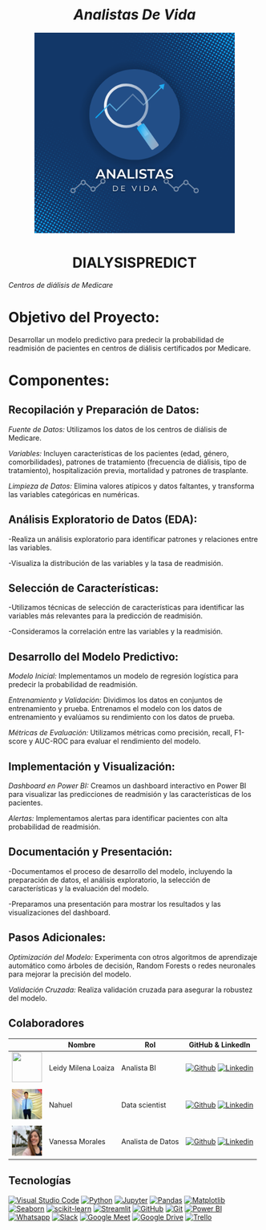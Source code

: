 ## <h1 align="center">_Analistas De Vida_</h1>




<p align="center">
  <img src="https://github.com/No-Country-simulation/c20-65-m-data-bi/blob/main/Imagenes/Blue%20and%20White%20Modern%20Digital%20Marketing%20Logo.png?raw=true" height="400">
<p align="center">







## <h1 align="center">DIALYSISPREDICT</h1>
<p align="center"> 
  


*Centros de diálisis de Medicare*



# Objetivo del Proyecto:
Desarrollar un modelo predictivo para predecir la probabilidad de readmisión de pacientes en centros de diálisis certificados por Medicare.



# Componentes:





## Recopilación y Preparación de Datos:


*Fuente de Datos:* Utilizamos los datos de los centros de diálisis de Medicare.

*Variables:* Incluyen características de los pacientes (edad, género, comorbilidades), patrones de tratamiento (frecuencia de diálisis, tipo de tratamiento), hospitalización previa, mortalidad y patrones de trasplante.

*Limpieza de Datos:* Elimina valores atípicos y datos faltantes, y transforma las variables categóricas en numéricas.




## Análisis Exploratorio de Datos (EDA):

-Realiza un análisis exploratorio para identificar patrones y relaciones entre las variables.

-Visualiza la distribución de las variables y la tasa de readmisión.




## Selección de Características:

-Utilizamos técnicas de selección de características para identificar las variables más relevantes para la predicción de readmisión.

-Consideramos la correlación entre las variables y la readmisión.



## Desarrollo del Modelo Predictivo:

*Modelo Inicial:* Implementamos un modelo de regresión logística para predecir la probabilidad de readmisión.

*Entrenamiento y Validación:* Dividimos los datos en conjuntos de entrenamiento y prueba. Entrenamos el modelo con los datos de entrenamiento y evalúamos su rendimiento con los datos de prueba.

*Métricas de Evaluación:* Utilizamos métricas como precisión, recall, F1-score y AUC-ROC para evaluar el rendimiento del modelo.




## Implementación y Visualización:


*Dashboard en Power BI:* Creamos un dashboard interactivo en Power BI para visualizar las predicciones de readmisión y las características de los pacientes.

*Alertas:* Implementamos alertas para identificar pacientes con alta probabilidad de readmisión.




## Documentación y Presentación:

-Documentamos el proceso de desarrollo del modelo, incluyendo la preparación de datos, el análisis exploratorio, la selección de características y la evaluación del modelo.

-Preparamos una presentación para mostrar los resultados y las visualizaciones del dashboard.



## Pasos Adicionales:

*Optimización del Modelo:* Experimenta con otros algoritmos de aprendizaje automático como árboles de decisión, Random Forests o redes neuronales para mejorar la precisión del modelo.

*Validación Cruzada:* Realiza validación cruzada para asegurar la robustez del modelo.
































































































## Colaboradores

|                         | Nombre   |   Rol                    | GitHub & LinkedIn                                                                                                                                                                                          |
| ----------------------------- | -------- | ---------------------- | ------------------------------------------------------------------------------------------------------------------------------------------------------------------------------------------------------- |
| <img width="60" height="60" src="https://avatars.githubusercontent.com/u/114260905?s=96&v=4" /> | Leidy Milena Loaiza | Analista BI  | [![Github](https://skillicons.dev/icons?i=github)](https://github.com/leymilena2531) [![Linkedin](https://skillicons.dev/icons?i=linkedin)]( https://www.linkedin.com/in/leidy-milena-loaiza)                         |
|                               |
| <img width="60" height="60" src= "https://github.com/No-Country-simulation/c20-65-m-data-bi/blob/main/Imagenes/Nahuel.jpg"/> | Nahuel | Data scientist | [![Github](https://skillicons.dev/icons?i=github)](https://github.com/Nahuelk99) [![Linkedin](https://skillicons.dev/icons?i=linkedin)]()                         |
|                               |
| <img width="60" height="60" src="https://github.com/No-Country-simulation/c20-65-m-data-bi/blob/main/Imagenes/Vanesa.jpg" /> | Vanessa Morales | Analista de Datos | [![Github](https://skillicons.dev/icons?i=github)](https://github.com/VaneM0rales) [![Linkedin](https://skillicons.dev/icons?i=linkedin)]()                         |




















## Tecnologías

[![Visual Studio Code](https://img.shields.io/badge/IDE-Visual%20Studio%20Code-blue)](https://code.visualstudio.com/)
[![Python](https://img.shields.io/badge/Language-Python-blue)](https://www.python.org/)
[![Jupyter](https://img.shields.io/badge/Notebook-Jupyter-orange)](https://jupyter.org/)
[![Pandas](https://img.shields.io/badge/Library-Pandas-brightgreen)](https://pandas.pydata.org/)
[![Matplotlib](https://img.shields.io/badge/Library-Matplotlib-blue)](https://matplotlib.org/)
[![Seaborn](https://img.shields.io/badge/Library-Seaborn-yellow)](https://seaborn.pydata.org/)
[![scikit-learn](https://img.shields.io/badge/Library-scikit--learn-red)](https://scikit-learn.org/)
[![Streamlit](https://img.shields.io/badge/Framework-Streamlit-purple)](https://streamlit.io/)
[![GitHub](https://img.shields.io/badge/Platform-GitHub-lightgrey)](https://github.com/)
[![Git](https://img.shields.io/badge/Version%20Control-Git-blue)](https://git-scm.com/)
[![Power BI](https://img.shields.io/badge/BI%20Tool-Power%20BI-yellow)](https://powerbi.microsoft.com/)
[![Whatsapp](https://img.shields.io/badge/Chat-Whatsapp-forest)](https://whatsapp.com/)
[![Slack](https://img.shields.io/badge/Chat-Slack-4A154B)](https://slack.com/)
[![Google Meet](https://img.shields.io/badge/Tool-Google%20Meet-4285F4)](https://meet.google.com/)
[![Google Drive](https://img.shields.io/badge/Tool-Google%20Drive-34A853)](https://drive.google.com/)
[![Trello](https://img.shields.io/badge/Scrum-Trello-violet)](https://trello.com/)






